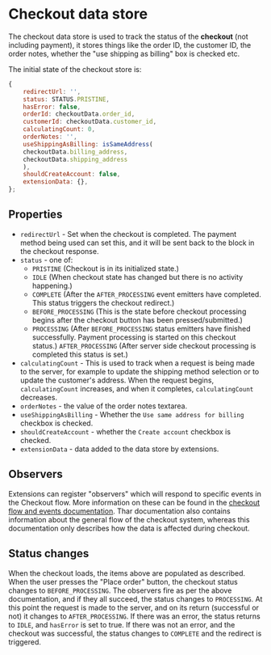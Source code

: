 # Checkout data store

The checkout data store is used to track the status of the **checkout** (not including payment), it stores things like the order ID, the customer ID, the order notes, whether the "use shipping as billing" box is checked etc.

The initial state of the checkout store is:

```js
{
	redirectUrl: '',
	status: STATUS.PRISTINE,
	hasError: false,
	orderId: checkoutData.order_id,
	customerId: checkoutData.customer_id,
	calculatingCount: 0,
	orderNotes: '',
	useShippingAsBilling: isSameAddress(
	checkoutData.billing_address,
	checkoutData.shipping_address
	),
	shouldCreateAccount: false,
	extensionData: {},
};
```

## Properties

- `redirectUrl` - Set when the checkout is completed. The payment method being used can set this, and it will be sent back to the block in the checkout response.
- `status` - one of:
    - `PRISTINE` (Checkout is in its initialized state.)
    - `IDLE` (When checkout state has changed but there is no activity happening.)
    - `COMPLETE` (After the `AFTER_PROCESSING` event emitters have completed. This status triggers the checkout redirect.)
    - `BEFORE_PROCESSING` (This is the state before checkout processing begins after the checkout button has been pressed/submitted.)
    - `PROCESSING` (After `BEFORE_PROCESSING` status emitters have finished successfully. Payment processing is started on this checkout status.)
  `AFTER_PROCESSING` (After server side checkout processing is completed this status is set.)
- `calculatingCount` - This is used to track when a request is being made to the server, for example to update the shipping method selection or to update the customer's address. When the request begins, `calculatingCount` increases, and when it completes, `calculatingCount` decreases.
- `orderNotes` - the value of the order notes textarea.
- `useShippingAsBilling` - Whether the `Use same address for billing` checkbox is checked.
- `shouldCreateAccount` - whether the `Create account` checkbox is checked.
- `extensionData` - data added to the data store by extensions.


## Observers

Extensions can register "observers" which will respond to specific events in the Checkout flow. More information on these can be found in the [checkout flow and events documentation](../../internal-developers/block-client-apis/checkout/checkout-flow-and-events.md). Thar documentation also contains information about the general flow of the checkout system, whereas this documentation only describes how the data is affected during checkout.

## Status changes

When the checkout loads, the items above are populated as described. When the user presses the "Place order" button, the checkout status changes to `BEFORE_PROCESSING`. The observers fire as per the above documentation, and if they all succeed, the status changes to `PROCESSING`. At this point the request is made to the server, and on its return (successful or not) it changes to `AFTER_PROCESSING`. If there was an error, the status returns to `IDLE`, and `hasError` is set to true. If there was not an error, and the checkout was successful, the status changes to `COMPLETE` and the redirect is triggered.
